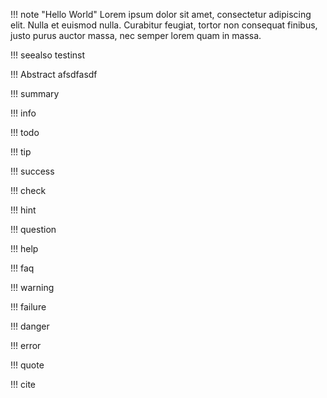 !!! note "Hello World" 
	Lorem ipsum dolor sit amet, consectetur adipiscing elit. Nulla et euismod
	nulla. Curabitur feugiat, tortor non consequat finibus, justo purus auctor
	massa, nec semper lorem quam in massa.


!!! seealso
	testinst

!!! Abstract
	afsdfasdf

!!! summary

!!! info

!!! todo

!!! tip

!!! success

!!! check

!!! hint

!!! question

!!! help

!!! faq

!!! warning

!!! failure

!!! danger

!!! error

!!! quote

!!! cite
